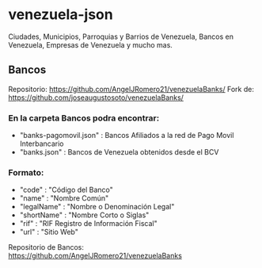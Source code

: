 # venezuela-json
Ciudades, Municipios, Parroquias y Barrios de Venezuela, Bancos en Venezuela, Empresas de Venezuela y mucho mas.


## Bancos
Repositorio: https://github.com/AngelJRomero21/venezuelaBanks/  Fork de: https://github.com/joseaugustosoto/venezuelaBanks/
### En la carpeta Bancos podra encontrar:
* "banks-pagomovil.json" : Bancos Afiliados a la red de Pago Movil Interbancario
* "banks.json" : Bancos de Venezuela obtenidos desde el BCV

### Formato:
* "code" : "Código del Banco"
* "name" : "Nombre Común"
* "legalName" : "Nombre o Denominación Legal"
* "shortName" : "Nombre Corto o Siglas"
* "rif" : "RIF Registro de Información Fiscal"
* "url" : "Sitio Web"




Repositorio de Bancos: https://github.com/AngelJRomero21/venezuelaBanks